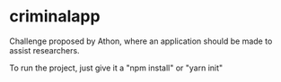 # criminalapp
Challenge proposed by Athon, where an application should be made to assist researchers.

To run the project, just give it a "npm install" or "yarn init"

